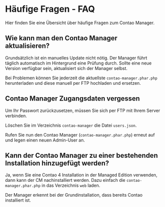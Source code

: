 # Häufige Fragen - FAQ

Hier finden Sie eine Übersicht über häufige Fragen zum Contao Manager.


## Wie kann man den Contao Manager aktualisieren?

Grundsätzlich ist ein manuelles Update nicht nötig. Der Manager führt täglich
automatisch im Hintergrund eine Prüfung durch. Sollte eine neue Version
verfügbar sein, aktualisiert sich der Manager selbst.

Bei Problemen können Sie jederzeit die aktuellste `contao-manager.phar.php`
herunterladen und diese manuell per FTP hochladen und ersetzen.


## Contao Manager Zugangsdaten vergessen

Um Ihr Passwort zurückzusetzen, müssen Sie sich per FTP mit Ihrem Server
verbinden.

Löschen Sie im Verzeichnis `contao-manager` die Datei `users.json`.

Rufen Sie nun den Contao Manager (`contao-manager.phar.php`) erneut auf und
legen einen neuen Admin-User an.


## Kann der Contao Manager zu einer bestehenden Installation hinzugefügt werden?

Ja, wenn Sie eine Contao 4 Installation in der Managed Edition verwenden, dann
kann der CM nachinstalliert werden. Dazu einfach die `contao-manager.phar.php`
in das Verzeichnis `web` laden.

Der Manager erkennt bei der Grundinstallation, dass bereits Contao installiert
ist.
